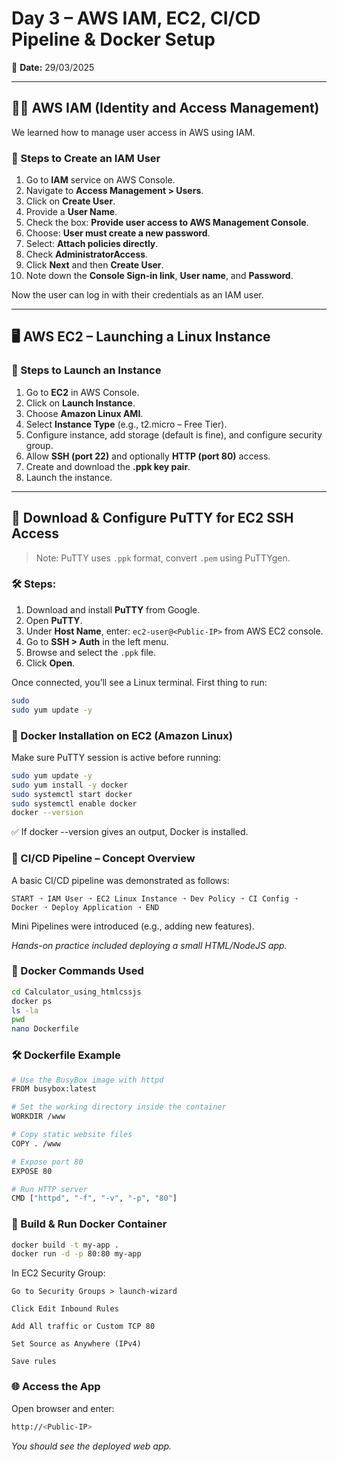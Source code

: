 # Day 3 – AWS IAM, EC2, CI/CD Pipeline & Docker Setup

📅 **Date:** 29/03/2025

---

## 🧑‍💼 AWS IAM (Identity and Access Management)

We learned how to manage user access in AWS using IAM.

### 🔐 Steps to Create an IAM User

1. Go to **IAM** service on AWS Console.
2. Navigate to **Access Management > Users**.
3. Click on **Create User**.
4. Provide a **User Name**.
5. Check the box: **Provide user access to AWS Management Console**.
6. Choose: **User must create a new password**.
7. Select: **Attach policies directly**.
8. Check **AdministratorAccess**.
9. Click **Next** and then **Create User**.
10. Note down the **Console Sign-in link**, **User name**, and **Password**.

Now the user can log in with their credentials as an IAM user.

---

## 🖥️ AWS EC2 – Launching a Linux Instance

### 🔧 Steps to Launch an Instance

1. Go to **EC2** in AWS Console.
2. Click on **Launch Instance**.
3. Choose **Amazon Linux AMI**.
4. Select **Instance Type** (e.g., t2.micro – Free Tier).
5. Configure instance, add storage (default is fine), and configure security group.
6. Allow **SSH (port 22)** and optionally **HTTP (port 80)** access.
7. Create and download the **.ppk key pair**.
8. Launch the instance.

---

## 🔑 Download & Configure PuTTY for EC2 SSH Access

> Note: PuTTY uses `.ppk` format, convert `.pem` using PuTTYgen.

### 🛠 Steps:

1. Download and install **PuTTY** from Google.
2. Open **PuTTY**.
3. Under **Host Name**, enter: `ec2-user@<Public-IP>` from AWS EC2 console.
4. Go to **SSH > Auth** in the left menu.
5. Browse and select the `.ppk` file.
6. Click **Open**.

Once connected, you’ll see a Linux terminal. First thing to run:

```bash
sudo
sudo yum update -y
```
### 🐳 Docker Installation on EC2 (Amazon Linux)

Make sure PuTTY session is active before running:
```bash
sudo yum update -y
sudo yum install -y docker
sudo systemctl start docker
sudo systemctl enable docker
docker --version
```
✅ If docker --version gives an output, Docker is installed.

### 🚀 CI/CD Pipeline – Concept Overview

A basic CI/CD pipeline was demonstrated as follows:
```
START ➝ IAM User ➝ EC2 Linux Instance ➝ Dev Policy ➝ CI Config ➝ Docker ➝ Deploy Application ➝ END
```
Mini Pipelines were introduced (e.g., adding new features).

*Hands-on practice included deploying a small HTML/NodeJS app.*

### 🐳 Docker Commands Used
```bash
cd Calculator_using_htmlcssjs   
docker ps  
ls -la  
pwd  
nano Dockerfile  
```
### 🛠 Dockerfile Example
```bash
# Use the BusyBox image with httpd
FROM busybox:latest

# Set the working directory inside the container
WORKDIR /www

# Copy static website files
COPY . /www

# Expose port 80
EXPOSE 80

# Run HTTP server
CMD ["httpd", "-f", "-v", "-p", "80"]
```
### 🔧 Build & Run Docker Container
```bash
docker build -t my-app .
docker run -d -p 80:80 my-app
```
In EC2 Security Group:

    Go to Security Groups > launch-wizard

    Click Edit Inbound Rules

    Add All traffic or Custom TCP 80

    Set Source as Anywhere (IPv4)

    Save rules

### 🌐 Access the App

Open browser and enter:
```bash
http://<Public-IP>
```
*You should see the deployed web app.*